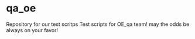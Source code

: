 # qa_oe
Repository for our test scritps
Test scripts for OE_qa team! may the odds be always on your favor!
